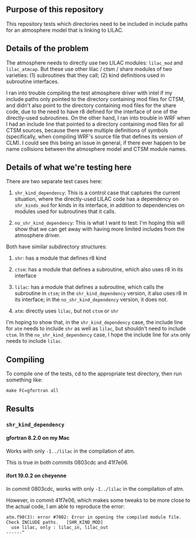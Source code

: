 ## Purpose of this repository

This repository tests which directories need to be included in include
paths for an atmosphere model that is linking to LILAC.

## Details of the problem

The atmosphere needs to directly use two LILAC modules: `lilac_mod` and
`lilac_atmcap`. But these use other lilac / ctsm / share modules of two
varieties: (1) subroutines that they call; (2) kind definitions used in
subroutine interfaces.

I ran into trouble compiling the test atmosphere driver with intel if my
include paths only pointed to the directory containing mod files for
CTSM, and didn't also point to the directory containing mod files for
the share code, due to the need to have r8 defined for the interface of
one of the directly-used subroutines. On the other hand, I ran into
trouble in WRF when I had an include line that pointed to a directory
containing mod files for all CTSM sources, because there were multiple
definitions of symbols (specifically, when compiling WRF's source file
that defines its version of CLM). I could see this being an issue in
general, if there ever happen to be name collisions between the
atmosphere model and CTSM module names.

## Details of what we're testing here

There are two separate test cases here:

1. `shr_kind_dependency`: This is a control case that captures the
   current situation, where the directly-used LILAC code has a
   dependency on `shr_kinds_mod` for kinds in its interface, in addition
   to dependencies on modules used for subroutines that it calls.
   
2. `no_shr_kind_dependency`: This is what I want to test: I'm hoping
   this will show that we can get away with having more limited includes
   from the atmosphere driver.
   
Both have similar subdirectory structures:

1. `shr`: has a module that defines r8 kind

2. `ctsm`: has a module that defines a subroutine, which also uses r8 in
   its interface
   
3. `lilac`: has a module that defines a subroutine, which calls the
   subroutine in `ctsm`; in the `shr_kind_dependency` version, it also
   uses r8 in its interface; in the `no_shr_kind_dependency` version, it
   does not.
   
4. `atm`: directly uses `lilac`, but not `ctsm` or `shr`

I'm hoping to show that, in the `shr_kind_dependency` case, the include
line for `atm` needs to include `shr` as well as `lilac`, but shouldn't
need to include `ctsm`. In the `no_shr_kind_dependency` case, I hope the
include line for `atm` only needs to include `lilac`.

## Compiling

To compile one of the tests, cd to the appropriate test directory, then
run something like:

`make FC=gfortran all`

## Results

### `shr_kind_dependency`

#### gfortran 8.2.0 on my Mac

Works with only `-I../lilac` in the compilation of atm.

This is true in both commits 0803cdc and 41f7e06.

#### ifort 19.0.2 on cheyenne

In commit 0803cdc, works with only `-I../lilac` in the compilation of
atm.

However, in commit 41f7e06, which makes some tweaks to be more close to
the actual code, I am able to reproduce the error:

```
atm.f90(3): error #7002: Error in opening the compiled module file.  Check INCLUDE paths.   [SHR_KIND_MOD]
  use lilac, only : lilac_in, lilac_out
------^
```

